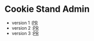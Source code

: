 # Cookie Stand Admin

- version 1 :[PR](https://github.com/renadalkhlafat/cookie-stand-admin/pull/1)
- version 2 :[PR](https://github.com/renadalkhlafat/cookie-stand-admin/pull/2)
- version 3 :[PR](https://github.com/renadalkhlafat/cookie-stand-admin/pull/3)
